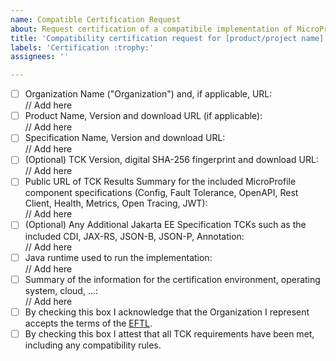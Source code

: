 ```yaml
---
name: Compatible Certification Request
about: Request certification of a compatibile implementation of MicroProfile Platform release
title: 'Compatibility certification request for [product/project name] for MciroProfile [plaftorm release verseion]'
labels: 'Certification :trophy:'
assignees: ''

---
```


- [ ] Organization Name ("Organization") and, if applicable, URL:<br/>
  // Add here
- [ ] Product Name, Version and download URL (if applicable):<br/>
  // Add here
- [ ] Specification Name, Version and download URL:<br/>
   // Add here
- [ ] (Optional) TCK Version, digital SHA-256 fingerprint and download URL:<br/>
  // Add here
- [ ] Public URL of TCK Results Summary for the included MicroProfile component specifications (Config, Fault Tolerance, OpenAPI, Rest Client, Health, Metrics, Open Tracing, JWT):<br/>
  // Add here
- [ ] (Optional) Any Additional Jakarta EE Specification TCKs such as the included CDI, JAX-RS, JSON-B, JSON-P, Annotation:<br/>
  // Add here
- [ ] Java runtime used to run the implementation:<br/>
  // Add here
- [ ] Summary of the information for the certification environment, operating system, cloud, ...:<br/>
  // Add here
- [ ] By checking this box I acknowledge that the Organization I represent accepts the terms of the [EFTL](https://www.eclipse.org/legal/tck.php).
- [ ] By checking this box I attest that all TCK requirements have been met, including any compatibility rules.
